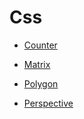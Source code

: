 # Css #

+ [Counter](https://github.com/sunmengyuan/metis/blob/master/css/counter.html)

+ [Matrix](https://github.com/sunmengyuan/metis/blob/master/css/matrix.html)

+ [Polygon](https://github.com/sunmengyuan/metis/blob/master/css/polygon.html)

+ [Perspective](https://github.com/sunmengyuan/metis/blob/master/css/perspective.html)